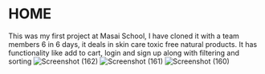 # HOME
This was my first project at Masai School, I have cloned it with a team members 6 in 6 days, it deals in skin care toxic free natural products. It has functionality like add to cart, login and sign up along with filtering and sorting
![Screenshot (162)](https://user-images.githubusercontent.com/95098581/165530208-d0bc1f25-7485-4d37-a672-54c9ef6691bc.png)
![Screenshot (161)](https://user-images.githubusercontent.com/95098581/165530235-b41898cc-0e63-44b2-9459-6743f48b3913.png)
![Screenshot (160)](https://user-images.githubusercontent.com/95098581/165530247-a1d18b29-0720-48c9-bf82-e959849378ff.png)
